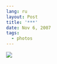 ```yaml
---
lang: ru
layout: Post
title: '***'
date: Nov 6, 2007
tags:
  - photos
---
```


![](http://wow.sapegin.me/251W2J2N012m/sapegin-artem-20d-2007-05-27-360-6076.jpg)
